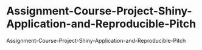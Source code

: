# Assignment-Course-Project-Shiny-Application-and-Reproducible-Pitch
Assignment-Course-Project-Shiny-Application-and-Reproducible-Pitch
